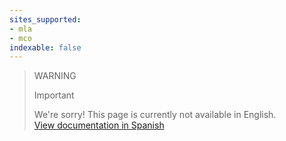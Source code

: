 ```yaml
---
sites_supported:
- mla
- mco
indexable: false
---
```



<!-- -->
> WARNING
>
> Important
>
> We're sorry! This page is currently not available in English.<br>
> [View documentation in Spanish](https://www.mercadopago[FAKER][URL][DOMAIN/developers/es/guides/plugins/unofficial/vtex-gateway/)

